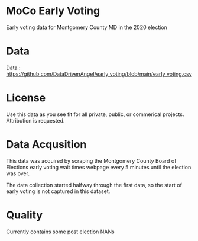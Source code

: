 # MoCo Early Voting
Early voting data for Montgomery County MD in the 2020 election

# Data

Data : https://github.com/DataDrivenAngel/early_voting/blob/main/early_voting.csv


# License

Use this data as you see fit for all private, public, or commerical projects. Attribution is requested. 

# Data Acqusition

This data was acquired by scraping the Montgomery County Board of Elections early voting wait times webpage every 5 minutes until the election was over. 

The data collection started halfway through the first data, so the start of early voting is not captured in this dataset.

# Quality

Currently contains some post election NANs
